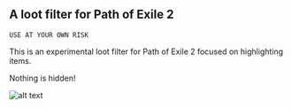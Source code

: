 ## A loot filter for Path of Exile 2

`USE AT YOUR OWN RISK`

This is an experimental loot filter for Path of Exile 2 focused on highlighting items.

Nothing is hidden!

![alt text](screenshot.png "Title")
